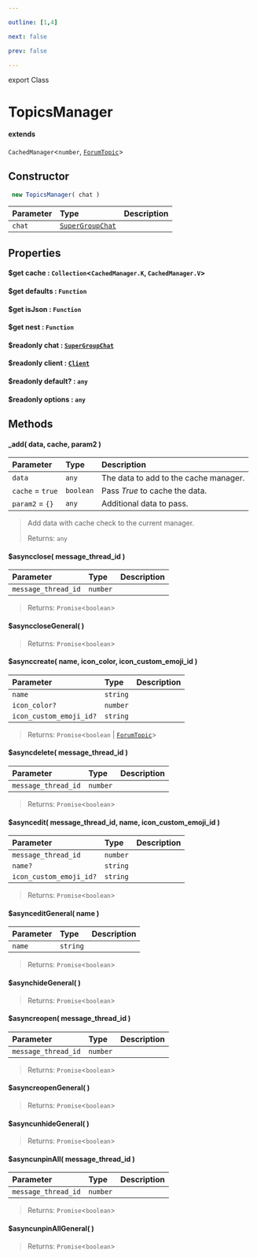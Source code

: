 ```yaml
---

outline: [1,4]

next: false

prev: false

---
```


export Class
# TopicsManager
#### extends
 `CachedManager`<`number`, [`ForumTopic`](./ForumTopic.md)>

## Constructor
```ts
 new TopicsManager( chat )
 ```
| Parameter | Type | Description |
| :--- | :--- | :--- |
| `chat` | [`SuperGroupChat`](./SuperGroupChat.md) | |

## Properties

#### $get cache : `Collection`<`CachedManager.K`, `CachedManager.V`>

#### $get defaults : `Function`

#### $get isJson : `Function`

#### $get nest : `Function`

#### $readonly chat : [`SuperGroupChat`](./SuperGroupChat.md)

#### $readonly client : [`Client`](./Client.md)

#### $readonly default? : `any`

#### $readonly options : `any`

## Methods

#### _add( data, cache, param2 )
| Parameter | Type | Description |
| :--- | :--- | :--- |
| `data` | `any` | The data to add to the cache manager. |
| `cache` = `true` | `boolean` | Pass *True* to cache the data. |
| `param2` = `{}` | `any` | Additional data to pass. |
> Add data with cache check to the current manager.
> 
> Returns: `any`

#### $asyncclose( message_thread_id )
| Parameter | Type | Description |
| :--- | :--- | :--- |
| `message_thread_id` | `number` | |
> 
> 
> Returns: `Promise`<`boolean`>

#### $asynccloseGeneral( )

> 
> 
> Returns: `Promise`<`boolean`>

#### $asynccreate( name, icon_color, icon_custom_emoji_id )
| Parameter | Type | Description |
| :--- | :--- | :--- |
| `name` | `string` | |
| `icon_color?` | `number` | |
| `icon_custom_emoji_id?` | `string` | |
> 
> 
> Returns: `Promise`<`boolean` \| [`ForumTopic`](./ForumTopic.md)>

#### $asyncdelete( message_thread_id )
| Parameter | Type | Description |
| :--- | :--- | :--- |
| `message_thread_id` | `number` | |
> 
> 
> Returns: `Promise`<`boolean`>

#### $asyncedit( message_thread_id, name, icon_custom_emoji_id )
| Parameter | Type | Description |
| :--- | :--- | :--- |
| `message_thread_id` | `number` | |
| `name?` | `string` | |
| `icon_custom_emoji_id?` | `string` | |
> 
> 
> Returns: `Promise`<`boolean`>

#### $asynceditGeneral( name )
| Parameter | Type | Description |
| :--- | :--- | :--- |
| `name` | `string` | |
> 
> 
> Returns: `Promise`<`boolean`>

#### $asynchideGeneral( )

> 
> 
> Returns: `Promise`<`boolean`>

#### $asyncreopen( message_thread_id )
| Parameter | Type | Description |
| :--- | :--- | :--- |
| `message_thread_id` | `number` | |
> 
> 
> Returns: `Promise`<`boolean`>

#### $asyncreopenGeneral( )

> 
> 
> Returns: `Promise`<`boolean`>

#### $asyncunhideGeneral( )

> 
> 
> Returns: `Promise`<`boolean`>

#### $asyncunpinAll( message_thread_id )
| Parameter | Type | Description |
| :--- | :--- | :--- |
| `message_thread_id` | `number` | |
> 
> 
> Returns: `Promise`<`boolean`>

#### $asyncunpinAllGeneral( )

> 
> 
> Returns: `Promise`<`boolean`>
